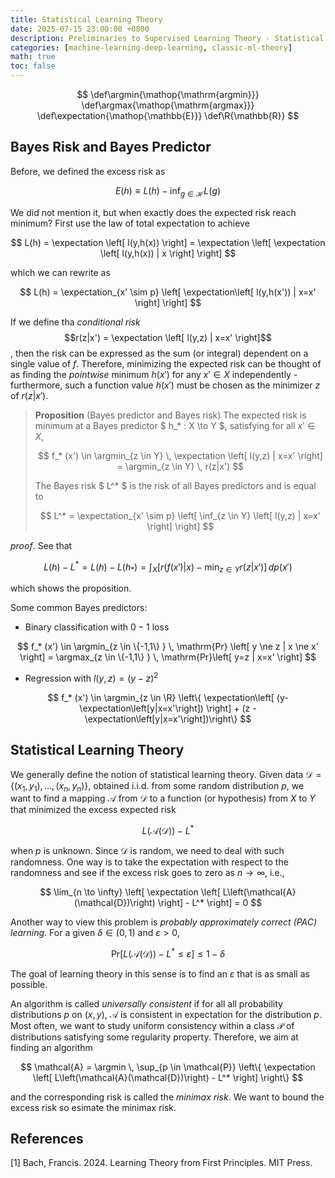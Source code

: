 ```yaml
---
title: Statistical Learning Theory
date: 2025-07-15 23:00:00 +0800
description: Preliminaries to Supervised Learning Theory - Statistical Learning Theory
categories: [machine-learning-deep-learning, classic-ml-theory]
math: true
toc: false
---
```


$$
    \def\argmin{\mathop{\mathrm{argmin}}}
    \def\argmax{\mathop{\mathrm{argmax}}}
    \def\expectation{\mathop{\mathbb{E}}}
    \def\R{\mathbb{R}}
$$

## Bayes Risk and Bayes Predictor

Before, we defined the excess risk as

$$
E(h)\equiv L(h) - \inf_{g \in \mathcal{H}} L(g)
$$

We did not mention it, but when exactly does the expected risk reach minimum? First use the law of total expectation to achieve

$$
L(h) = \expectation \left[ l(y,h(x)) \right] = \expectation \left[ \expectation \left[ l(y,h(x)) | x \right] \right]
$$

which we can rewrite as

$$
L(h) = \expectation_{x' \sim p} \left[ \expectation\left[ l(y,h(x')) | x=x' \right] \right]
$$

If we define tha _conditional risk_ 
$$r(z|x') = \expectation \left[ l(y,z) | x=x' \right]$$
, then the risk can be expressed as the sum (or integral) dependent on a single value of $f$. Therefore, minimizing the expected risk can be thought of as finding the _pointwise_ minimum $h(x')$ for any $x' \in X$ independently - furthermore, such a function value $h(x')$ must be chosen as the minimizer $z$ of $r(z|x')$.

> **Proposition** (Bayes predictor and Bayes risk) The expected risk is minimum at a Bayes predictor $ h_* : X \to Y $, satisfying for all $x' \in X$,
>
> $$
f_* (x') \in \argmin_{z \in Y} \, \expectation \left[ l(y,z) | x=x' \right] = \argmin_{z \in Y} \, r(z|x')
> $$
>
> The Bayes risk $ L^* $ is the risk of all Bayes predictors and is equal to
>
> $$
L^* = \expectation_{x' \sim p} \left[ \inf_{z \in Y} \left[ l(y,z) | x=x' \right] \right]
> $$

_proof_. See that

$$
L(h) - L^* = L(h) - L( h_* ) = \int_X \left[ r(f(x')|x) - \min_{z \in Y} r(z|x') \right] \, dp(x')
$$

which shows the proposition.

Some common Bayes predictors:
- Binary classification with $0-1$ loss

$$
f_* (x') \in \argmin_{z \in \{-1,1\} } \, \mathrm{Pr} \left[ y \ne z | x \ne x' \right] =  \argmax_{z \in \{-1,1\} } \, \mathrm{Pr}\left[ y=z | x=x' \right]
$$


- Regression with $l(y,z) = (y-z)^2$

$$
f_* (x') \in \argmin_{z \in \R} \left\{  \expectation\left[ (y- \expectation\left[y|x=x'\right]) \right] + (z - \expectation\left[y|x=x'\right])\right\}
$$

## Statistical Learning Theory

We generally define the notion of statistical learning theory. Given data $\mathcal{D} = \{ (x_1,y_1),\dots,(x_n,y_n) \}$, obtained i.i.d. from some random distribution $p$, we want to find a mapping $\mathcal{A}$ from $\mathcal{D}$ to a function (or hypothesis) from $X$ to $Y$ that minimized the excess expected risk

$$
L\left(\mathcal{A}(\mathcal{D})\right) - L^*
$$

when $p$ is unknown. Since $\mathcal{D}$ is random, we need to deal with such randomness. One way is to take the expectation with respect to the randomness and see if the excess risk goes to zero as $n \to \infty$, i.e.,

$$
\lim_{n \to \infty} \left[ \expectation \left[ L\left(\mathcal{A}(\mathcal{D})\right) \right] - L^* \right] = 0
$$

Another way to view this problem is _probably approximately correct (PAC) learning_. For a given $\delta \in (0,1)$ and $\varepsilon > 0$,

$$
\mathrm{Pr}\left[ L\left(\mathcal{A}(\mathcal{D})\right) - L^* \le \varepsilon \right] \le 1 - \delta
$$

The goal of learning theory in this sense is to find an $\varepsilon$ that is as small as possible. 

An algorithm is called _universally consistent_ if for all all probability distributions $p$ on $(x,y)$, $\mathcal{A}$ is consistent in expectation for the distribution $p$. Most often, we want to study uniform consistency within a class $\mathcal{P}$ of distributions satisfying some regularity property. Therefore, we aim at finding an algorithm

$$
\mathcal{A} = \argmin \, \sup_{p \in \mathcal{P}} \left\{ \expectation \left[ L\left(\mathcal{A}(\mathcal{D})\right) - L^* \right] \right\}
$$

and the corresponding risk is called the _minimax risk_. We want to bound the excess risk so esimate the minimax risk.

## References
[1] Bach, Francis. 2024. Learning Theory from First Principles. MIT Press.